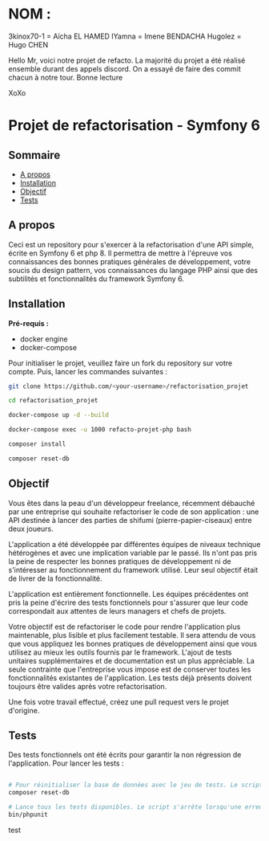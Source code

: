 # NOM :
3kinox70-1 = Aïcha EL HAMED
IYamna = Imene BENDACHA
Hugolez = Hugo CHEN

Hello Mr, voici notre projet de refacto. La majorité du projet a été réalisé ensemble durant des appels discord. On a essayé de faire des commit chacun à notre tour.
Bonne lecture

XoXo 



# Projet de refactorisation - Symfony 6

## Sommaire

 * [A propos](#a-propos)
 * [Installation](#installation)
 * [Objectif](#objectif)
 * [Tests](#tests)

## A propos

Ceci est un repository pour s'exercer à la refactorisation d'une API simple, écrite en Symfony 6 et php 8. Il permettra de mettre à l'épreuve vos connaissances des bonnes pratiques générales de développement, votre soucis du design pattern, vos connaissances du langage PHP ainsi que des subtilités et fonctionnalités du framework Symfony 6.

## Installation

__Pré-requis :__

 * docker engine
 * docker-compose

Pour initialiser le projet, veuillez faire un fork du repository sur votre compte. Puis, lancer les commandes suivantes :

```bash
git clone https://github.com/<your-username>/refactorisation_projet

cd refactorisation_projet

docker-compose up -d --build

docker-compose exec -u 1000 refacto-projet-php bash

composer install

composer reset-db
```

## Objectif

Vous êtes dans la peau d'un développeur freelance, récemment débauché par une entreprise qui souhaite refactoriser le code de son application : une API destinée à lancer des parties de shifumi (pierre-papier-ciseaux) entre deux joueurs.

L'application a été développée par différentes équipes de niveaux technique hétérogènes et avec une implication variable par le passé. Ils n'ont pas pris la peine de respecter les bonnes pratiques de développement ni de s'intéresser au fonctionnement du framework utilisé. Leur seul objectif était de livrer de la fonctionnalité.

L'application est entièrement fonctionnelle. Les équipes précédentes ont pris la peine d'écrire des tests fonctionnels pour s'assurer que leur code correspondait aux attentes de leurs managers et chefs de projets.

Votre objectif est de refactoriser le code pour rendre l'application plus maintenable, plus lisible et plus facilement testable. Il sera attendu de vous que vous appliquez les bonnes pratiques de développement ainsi que vous utilisez au mieux les outils fournis par le framework. L'ajout de tests unitaires supplémentaires et de documentation est un plus appréciable. La seule contrainte que l'entreprise vous impose est de conserver toutes les fonctionnalités existantes de l'application. Les tests déjà présents doivent toujours être valides après votre refactorisation.

Une fois votre travail effectué, créez une pull request vers le projet d'origine.

## Tests

Des tests fonctionnels ont été écrits pour garantir la non régression de l'application. Pour lancer les tests :

```bash

# Pour réinitialiser la base de données avec le jeu de tests. Le script va supprimer la base existante, en créer une fraiche, lancer les migrations doctrine puis sauvegarder les fixtures avec alice
composer reset-db

# Lance tous les tests disponibles. Le script s'arrête lorsqu'une erreur est rencontrée. Ne pas prendre en compte les warnings
bin/phpunit
```
test
